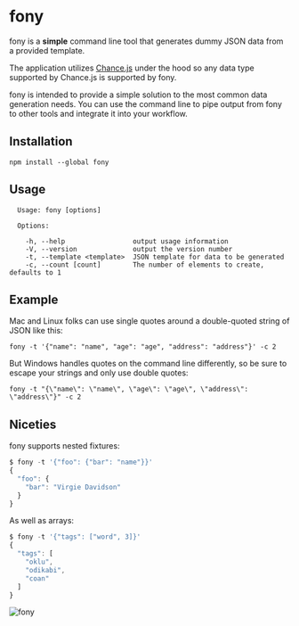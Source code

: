# fony

fony is a **simple** command line tool that generates dummy JSON data from
a provided template.

The application utilizes [Chance.js](http://chancejs.com/) under the hood
so any data type supported by Chance.js is supported by fony.

fony is intended to provide a simple solution to the most common data
generation needs. You can use the command line to pipe output from
fony to other tools and integrate it into your workflow.

## Installation

```
npm install --global fony
```

## Usage

```
  Usage: fony [options]

  Options:

    -h, --help                 output usage information
    -V, --version              output the version number
    -t, --template <template>  JSON template for data to be generated
    -c, --count [count]        The number of elements to create, defaults to 1

```

## Example

Mac and Linux folks can use single quotes around a double-quoted string of JSON like this:

```
fony -t '{"name": "name", "age": "age", "address": "address"}' -c 2
```

But Windows handles quotes on the command line differently, so be sure to escape your strings and only use double quotes:

```
fony -t "{\"name\": \"name\", \"age\": \"age\", \"address\": \"address\"}" -c 2
```

## Niceties

fony supports nested fixtures:

```js
$ fony -t '{"foo": {"bar": "name"}}'
{
  "foo": {
    "bar": "Virgie Davidson"
  }
}
```

As well as arrays:

```js
$ fony -t '{"tags": ["word", 3]}'
{
  "tags": [
    "oklu",
    "odikabi",
    "coan"
  ]
}
```

![fony](https://cloud.githubusercontent.com/assets/1857993/24695518/c4ab67e8-19ab-11e7-98e3-330fa48a14d3.gif)
